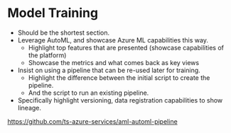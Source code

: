 # Model Training
- Should be the shortest section.
- Leverage AutoML, and showcase Azure ML capabilities this way.
	- Highlight top features that are presented (showcase capabilities of the platform)
	- Showcase the metrics and what comes back as key views
- Insist on using a pipeline that can be re-used later for training.
	- Highlight the difference between the initial script to create the pipeline.
	- And the script to run an existing pipeline.
- Specifically highlight versioning, data registration capabilities to show lineage.

https://github.com/ts-azure-services/aml-automl-pipeline

